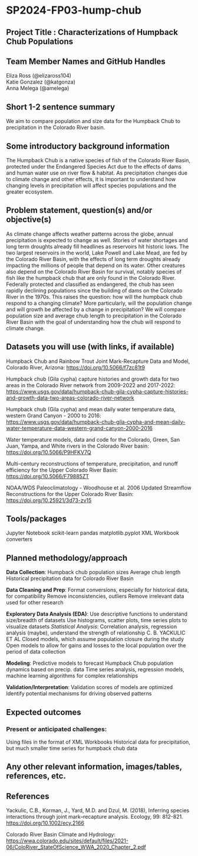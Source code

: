 # SP2024-FP03-hump-chub
## Project Title : Characterizations of Humpback Chub Populations

## Team Member Names and GitHub Handles
Eliza Ross (@elizaross104)
<br>Katie Gonzalez (@katgonza)
<br>Anna Melega (@amelega)

## Short 1-2 sentence summary
We aim to compare population and size data for the Humpback Chub to precipitation in the Colorado River basin. 

## Some introductory background information
The Humpback Chub is a native species of fish of the Colorado River Basin, protected under the Endangered Species Act due to the effects of dams and human water use on river flow & habitat. As precipitation changes due to climate change and other effects, it is important to understand how changing levels in precipitation will affect species populations and the greater ecosystem. 

## Problem statement, question(s) and/or objective(s)

As climate change affects weather patterns across the globe, annual precipitation is expected to change as well. Stories of water shortages and long term droughts already fill headlines as reservoirs hit historic lows. The two largest reservoirs in the world, Lake Powell and Lake Mead, are fed by the Colorado River Basin, with the effects of long term droughts already impacting the millions of people that depend on its water. Other creatures also depend on the Colorado River Basin for survival, notably species of fish like the humpback chub that are only found in the Colorado River. Federally protected and classified as endangered, the chub has seen rapidly declining populations since the building of dams on the Colorado River in the 1970s. This raises the question: how will the humpback chub respond to a changing climate? More particularly, will the population change and will growth be affected by a change in precipitation? We will compare population size and average chub length to precipitation in the Colorado River Basin with the goal of understanding how the chub will respond to climate change.

## Datasets you will use (with links, if available)

Humpback Chub and Rainbow Trout Joint Mark-Recapture Data and Model, Colorado River, Arizona: https://doi.org/10.5066/f7zc81t9

Humpback chub (Gila cypha) capture histories and growth data for two areas in the Colorado River network from 2009-2022 and 2017-2022: https://www.usgs.gov/data/humpback-chub-gila-cypha-capture-histories-and-growth-data-two-areas-colorado-river-network

Humpback chub (Gila cypha) and mean daily water temperature data, western Grand Canyon - 2000 to 2016: https://www.usgs.gov/data/humpback-chub-gila-cypha-and-mean-daily-water-temperature-data-western-grand-canyon-2000-2016

Water temperature models, data and code for the Colorado, Green, San Juan, Yampa, and White rivers in the Colorado River basin: https://doi.org/10.5066/P9HFKV7Q

Multi-century reconstructions of temperature, precipitation, and runoff efficiency for the Upper Colorado River Basin:  https://doi.org/10.5066/F79885ZT

NOAA/WDS Paleoclimatology - Woodhouse et al. 2006 Updated Streamflow Reconstructions for the Upper Colorado River Basin: https://doi.org/10.25921/3d73-zv15

## Tools/packages

Jupyter Notebook
scikit-learn
pandas
matplotlib.pyplot
XML Workbook converters

## Planned methodology/approach

**Data Collection**:
	Humpback chub population sizes
    Average chub length
    Historical precipitation data for Colorado River Basin

**Data Cleaning and Prep**:
    Format conversions, especially for historical data, for compatibility
    Remove inconsistencies, outliers
    Remove irrelevant data used for other research

**Exploratory Data Analysis (EDA)**:
	Use descriptive functions to understand size/breadth of datasets
    Use histograms, scatter plots, time series plots to visualize datasets
    *Statistical Analysis*: Correlation analysis, regression analysis (maybe), understand the strength of relationship
		C. B. YACKULIC ET AL
            Closed models, which assume population closure during the study
            Open models to allow for gains and losses to the local population over the period of data collection
	
**Modeling**:
		Predictive models to forecast Humpback Chub population dynamics based on precip. data
        Time series analysis, regression models, machine learning algorithms for complex relationships
	
**Validation/Interpretation**:
		Validation scores of models are optimized
		Identify potential mechanisms for driving observed patterns

## Expected outcomes
### Present or anticipated challenges:
Using files in the format of XML Workbooks
Historical data for precipitation, but much smaller time series for humpback chub data

## Any other relevant information, images/tables, references, etc.

## References

Yackulic, C.B., Korman, J., Yard, M.D. and Dzul, M. (2018), Inferring species interactions through joint mark–recapture analysis. Ecology, 99: 812-821. https://doi.org/10.1002/ecy.2166

Colorado River Basin Climate and Hydrology: https://wwa.colorado.edu/sites/default/files/2021-06/ColoRiver_StateOfScience_WWA_2020_Chapter_2.pdf
